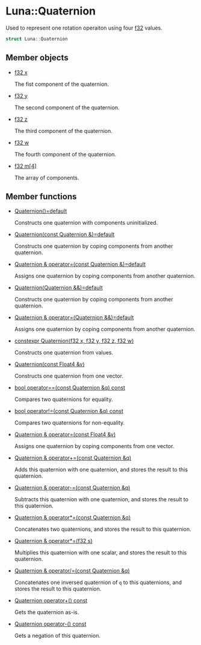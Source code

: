 # Luna::Quaternion
Used to represent one rotation operaiton using four [f32](group___runtime_base_type_1gad34d88453d37b65a09797bad37f2f527.md) values. 

```c++
struct Luna::Quaternion
```

## Member objects
* [f32 x](struct_luna_1_1_quaternion_1a6b05cac69c0301ab972c27ce208373be.md)

    The fist component of the quaternion. 

* [f32 y](struct_luna_1_1_quaternion_1ab7291adeb8828a0cba3aedf332c2053d.md)

    The second component of the quaternion. 

* [f32 z](struct_luna_1_1_quaternion_1aac280fcf3516d20b5e3dec5fa770ac50.md)

    The third component of the quaternion. 

* [f32 w](struct_luna_1_1_quaternion_1adb390a9d0e1ce3b726f016e547104e35.md)

    The fourth component of the quaternion. 

* [f32 m[4]](struct_luna_1_1_quaternion_1a913c09d0cc2a1dab1ceb500fd8704174.md)

    The array of components. 

## Member functions
* [Quaternion()=default](struct_luna_1_1_quaternion_1aa6b3a49c0418a7fff323e09d0ec6c3b9.md)

    Constructs one quaternion with components uninitialized. 

* [Quaternion(const Quaternion &)=default](struct_luna_1_1_quaternion_1a61ed587fd2173523275e04740f45af78.md)

    Constructs one quaternion by coping components from another quaternion. 

* [Quaternion & operator=(const Quaternion &)=default](struct_luna_1_1_quaternion_1ac47f0f2db69004986b02c528547edbfc.md)

    Assigns one quaternion by coping components from another quaternion. 

* [Quaternion(Quaternion &&)=default](struct_luna_1_1_quaternion_1acc08fcc8e8fac90a89a3b12c25d8737b.md)

    Constructs one quaternion by coping components from another quaternion. 

* [Quaternion & operator=(Quaternion &&)=default](struct_luna_1_1_quaternion_1a490986dd899e623a77d058655e568957.md)

    Assigns one quaternion by coping components from another quaternion. 

* [constexpr Quaternion(f32 x, f32 y, f32 z, f32 w)](struct_luna_1_1_quaternion_1aa9e2f961c6dfdd5701fe614ab9b75604.md)

    Constructs one quaternion from values. 

* [Quaternion(const Float4 &v)](struct_luna_1_1_quaternion_1ad80f600bfac852235d03cee40af833a3.md)

    Constructs one quaternion from one vector. 

* [bool operator==(const Quaternion &q) const](struct_luna_1_1_quaternion_1ae4ff71d09a9f5a067e16cc751583b661.md)

    Compares two quaternions for equality. 

* [bool operator!=(const Quaternion &q) const](struct_luna_1_1_quaternion_1ab6a20c2bb7cb6a63d8d2657d41233376.md)

    Compares two quaternions for non-equality. 

* [Quaternion & operator=(const Float4 &v)](struct_luna_1_1_quaternion_1aed4a8ab53399a97c1788a2a85a494d18.md)

    Assigns one quaternion by coping components from one vector. 

* [Quaternion & operator+=(const Quaternion &q)](struct_luna_1_1_quaternion_1aa6a642c4f1b73088a7fcb3253658c3be.md)

    Adds this quaternion with one quaternion, and stores the result to this quaternion. 

* [Quaternion & operator-=(const Quaternion &q)](struct_luna_1_1_quaternion_1a386b83476234f02c63e4f87b77e79137.md)

    Subtracts this quaternion with one quaternion, and stores the result to this quaternion. 

* [Quaternion & operator*=(const Quaternion &q)](struct_luna_1_1_quaternion_1a45b5e33ccc03f4a050cc76b060e9c7d7.md)

    Concatenates two quaternions, and stores the result to this quaternion. 

* [Quaternion & operator*=(f32 s)](struct_luna_1_1_quaternion_1a605f32f1ecffc86baa144915310381d1.md)

    Multiplies this quaternion with one scalar, and stores the result to this quaternion. 

* [Quaternion & operator/=(const Quaternion &q)](struct_luna_1_1_quaternion_1a3afd1d575ecddc7d83d5d0bd43624954.md)

    Concatenates one inversed quaternion of `q` to this quaternions, and stores the result to this quaternion. 

* [Quaternion operator+() const](struct_luna_1_1_quaternion_1af8a79e99f42f923af485a34ad4121a39.md)

    Gets the quaternion as-is. 

* [Quaternion operator-() const](struct_luna_1_1_quaternion_1a4e44d502db7bfa4e5bbdda12f673d47a.md)

    Gets a negation of this quaternion. 

